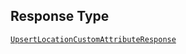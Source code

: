 ## Response Type

[`UpsertLocationCustomAttributeResponse`](../../doc/models/upsert-location-custom-attribute-response.md)
